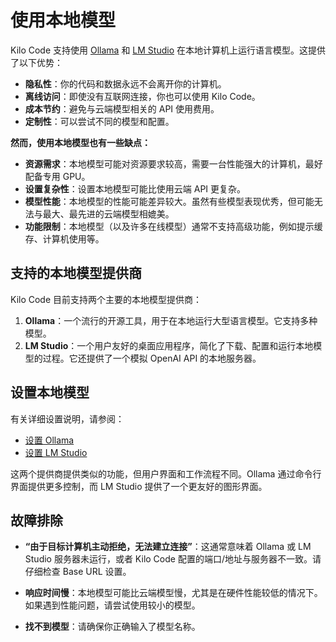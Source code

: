 # 使用本地模型

Kilo Code 支持使用 [Ollama](https://ollama.com/) 和 [LM Studio](https://lmstudio.ai/) 在本地计算机上运行语言模型。这提供了以下优势：

- **隐私性**：你的代码和数据永远不会离开你的计算机。
- **离线访问**：即使没有互联网连接，你也可以使用 Kilo Code。
- **成本节约**：避免与云端模型相关的 API 使用费用。
- **定制性**：可以尝试不同的模型和配置。

**然而，使用本地模型也有一些缺点：**

- **资源需求**：本地模型可能对资源要求较高，需要一台性能强大的计算机，最好配备专用 GPU。
- **设置复杂性**：设置本地模型可能比使用云端 API 更复杂。
- **模型性能**：本地模型的性能可能差异较大。虽然有些模型表现优秀，但可能无法与最大、最先进的云端模型相媲美。
- **功能限制**：本地模型（以及许多在线模型）通常不支持高级功能，例如提示缓存、计算机使用等。

## 支持的本地模型提供商

Kilo Code 目前支持两个主要的本地模型提供商：

1.  **Ollama**：一个流行的开源工具，用于在本地运行大型语言模型。它支持多种模型。
2.  **LM Studio**：一个用户友好的桌面应用程序，简化了下载、配置和运行本地模型的过程。它还提供了一个模拟 OpenAI API 的本地服务器。

## 设置本地模型

有关详细设置说明，请参阅：

- [设置 Ollama](/providers/ollama)
- [设置 LM Studio](/providers/lmstudio)

这两个提供商提供类似的功能，但用户界面和工作流程不同。Ollama 通过命令行界面提供更多控制，而 LM Studio 提供了一个更友好的图形界面。

## 故障排除

- **“由于目标计算机主动拒绝，无法建立连接”**：这通常意味着 Ollama 或 LM Studio 服务器未运行，或者 Kilo Code 配置的端口/地址与服务器不一致。请仔细检查 Base URL 设置。

- **响应时间慢**：本地模型可能比云端模型慢，尤其是在硬件性能较低的情况下。如果遇到性能问题，请尝试使用较小的模型。

- **找不到模型**：请确保你正确输入了模型名称。
